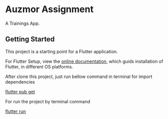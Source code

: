 # Auzmor Assignment

A Trainings App.

## Getting Started

This project is a starting point for a Flutter application.

For Flutter Setup, view the
[online documentation](https://docs.flutter.dev/get-started/install), which guids installation of Flutter,
in different OS platforms.

After clone this project, just run bellow command in terminal for import dependencies

[flutter pub get](https://docs.flutter.dev/get-started/install)

For run the project by terminal command

[flutter run](https://docs.flutter.dev/get-started/install)
